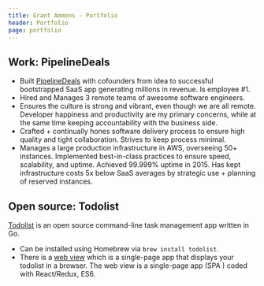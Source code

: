 ```yaml
---
title: Grant Ammons - Portfolio
header: Portfolio
page: portfolio
---
```


## Work: PipelineDeals

* Built [PipelineDeals][pld] with cofounders from idea to successful bootstrapped SaaS app generating millions in revenue.  Is employee #1.
* Hired and Manages 3 remote teams of awesome software engineers.
* Ensures the culture is strong and vibrant, even though we are all remote.  Developer happiness and productivity are my primary concerns, while at the same time keeping accountability with the business side.
* Crafted + continually hones software delivery process to ensure high quality and tight collaboration.  Strives to keep process minimal.
* Manages a large production infrastructure in AWS, overseeing 50+ instances.  Implemented best-in-class practices to ensure speed, scalability, and uptime.   Achieved 99.999% uptime in 2015.  Has kept infrastructure costs 5x below SaaS averages by strategic use + planning of reserved instances.

## Open source: Todolist

[Todolist][todolist] is an open source command-line task management app written in Go.

* Can be installed using Homebrew via `brew install todolist`.
* There is a [web view](http://demo.todolist.site) which is a single-page app that displays your todolist in a browser.  The web view is a single-page app (SPA ) coded with React/Redux, ES6.

[pld]: https://www.pipelinedeals.com
[todolist]: http://todolist.site
